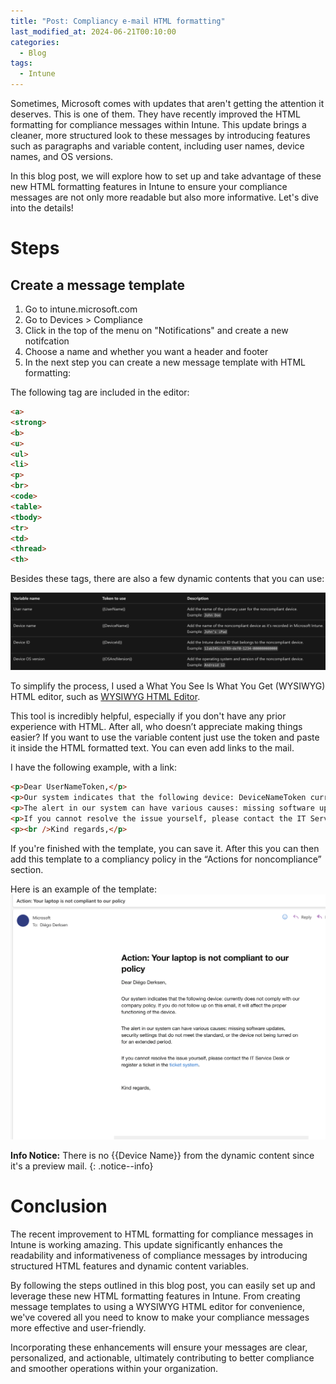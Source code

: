 ```yaml
---
title: "Post: Compliancy e-mail HTML formatting"
last_modified_at: 2024-06-21T00:10:00
categories:
  - Blog
tags:
  - Intune
---
```


Sometimes, Microsoft comes with updates that aren't getting the attention it deserves. This is one of them. They have recently improved the HTML formatting for compliance messages within Intune. This update brings a cleaner, more structured look to these messages by introducing features such as paragraphs and variable content, including user names, device names, and OS versions.

In this blog post, we will explore how to set up and take advantage of these new HTML formatting features in Intune to ensure your compliance messages are not only more readable but also more informative. Let's dive into the details!


# Steps

## Create a message template

1. Go to intune.microsoft.com
2. Go to Devices > Compliance
3. Click in the top of the menu on "Notifications" and create a new notifcation
4. Choose a name and whether you want a header and footer
5. In the next step you can create a new message template with HTML formatting:  

The following tag are included in the editor:

```HTML
<a>
<strong>
<b>
<u>
<ul>
<li>
<p>
<br>
<code>
<table>
<tbody>
<tr>
<td>
<thread>
<th>
```

Besides these tags, there are also a few dynamic contents that you can use:  

![Table of variable](/assets/images/Compliancy-e-mail-HTML-formatting/Table-VarCont-Tokens.png)

To simplify the process, I used a What You See Is What You Get (WYSIWYG) HTML editor, such as [WYSIWYG HTML Editor](https://wysiwyghtml.com/). 

This tool is incredibly helpful, especially if you don't have any prior experience with HTML. After all, who doesn’t appreciate making things easier? If you want to use the variable content just use the token and paste it inside the HTML formatted text. You can even add links to the mail.

I have the following example, with a link:

```HTML
<p>Dear UserNameToken,</p>
<p>Our system indicates that the following device: DeviceNameToken currently does not comply with our company policy. If you do not follow up on this email, it will affect the proper functioning of the device.</p>
<p>The alert in our system can have various causes: missing software updates, security settings that do not meet the standard, or the device not being turned on for an extended period.</p>
<p>If you cannot resolve the issue yourself, please contact the IT Service Desk or register a ticket in the <a href="https://LinktoTicketSystem.com">ticket system</a>.</p>
<p><br />Kind regards,</p>
```

If you're finished with the template, you can save it. After this you can then add this template to a compliancy policy in the “Actions for noncompliance” section.  

Here is an example of the template:
![Template example](/assets/images/Compliancy-e-mail-HTML-formatting/HTML_Formatting_Example_email.png)

**Info Notice:** There is no {{Device Name}} from the dynamic content since it's a preview mail.
{: .notice--info}

# Conclusion

The recent improvement to HTML formatting for compliance messages in Intune is working amazing. This update significantly enhances the readability and informativeness of compliance messages by introducing structured HTML features and dynamic content variables.

By following the steps outlined in this blog post, you can easily set up and leverage these new HTML formatting features in Intune. From creating message templates to using a WYSIWYG HTML editor for convenience, we've covered all you need to know to make your compliance messages more effective and user-friendly.

Incorporating these enhancements will ensure your messages are clear, personalized, and actionable, ultimately contributing to better compliance and smoother operations within your organization.